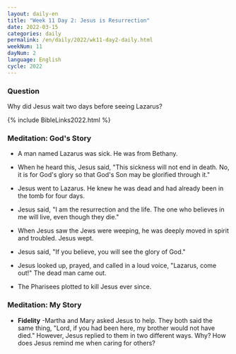 ```yaml
---
layout: daily-en
title: "Week 11 Day 2: Jesus is Resurrection"
date: 2022-03-15
categories: daily
permalink: /en/daily/2022/wk11-day2-daily.html
weekNum: 11
dayNum: 2
language: English
cycle: 2022
---
```

### Question     
Why did Jesus wait two days before seeing Lazarus?

{% include BibleLinks2022.html %} 

### Meditation: God's Story   
+ A man named Lazarus was sick. He was from Bethany. 

+ When he heard this, Jesus said, "This sickness will not end in death. No, it is for God's glory so that God's Son may be glorified through it." 

+ Jesus went to Lazarus. He knew he was dead and had already been in the tomb for four days. 

+ Jesus said, "I am the resurrection and the life. The one who believes in me will live, even though they die." 

+ When Jesus saw the Jews were weeping, he was deeply moved in spirit and troubled. Jesus wept. 

+ Jesus said, "If you believe, you will see the glory of God." 

+ Jesus looked up, prayed, and called in a loud voice, "Lazarus, come out!" The dead man came out. 

+ The Pharisees plotted to kill Jesus ever since. 

### Meditation: My Story   
+ **Fidelity** -Martha and Mary asked Jesus to help. They both said the same thing, "Lord, if you had been here, my brother would not have died." However, Jesus replied to them in two different ways. Why? How does Jesus remind me when caring for others? 
